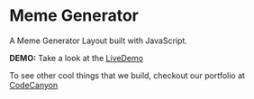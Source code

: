 # Meme Generator
A Meme Generator Layout built with JavaScript.

**DEMO:** Take a look at the [LiveDemo](http://github.aa-team.com/meme-generator/)

To see other cool things that we build, checkout our portfolio at [CodeCanyon](https://codecanyon.net/user/aa-team/portfolio?ref=AA-Team "AA-Team Portfolio")
